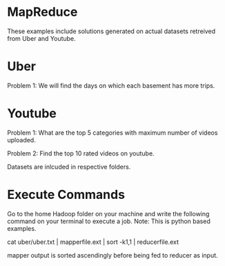# MapReduce

These examples include solutions generated on actual datasets retreived from Uber and Youtube.

# Uber

Problem 1: We will find the days on which each basement has more trips.

# Youtube

Problem 1: What are the top 5 categories with maximum number of videos uploaded.

Problem 2: Find the top 10 rated videos on youtube.

Datasets are inlcuded in respective folders.

# Execute Commands

Go to the home Hadoop folder on your machine and write the following command on your terminal to execute a job. Note: This is  python based examples.

cat uber/uber.txt | mapperfile.ext | sort -k1,1 | reducerfile.ext

mapper output is sorted ascendingly before being fed to reducer as input.
